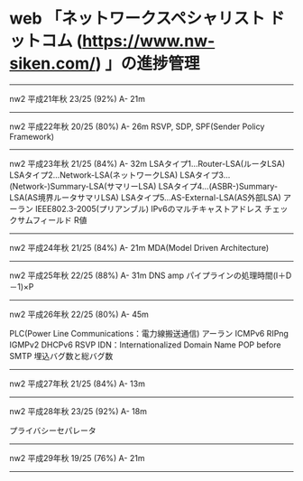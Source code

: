 # web 「ネットワークスペシャリスト ドットコム (https://www.nw-siken.com/) 」の進捗管理

--------------
nw2 平成21年秋 23/25 (92%) A- 21m

--------------
nw2 平成22年秋 20/25 (80%) A- 26m
RSVP, SDP, SPF(Sender Policy Framework)

--------------
nw2 平成23年秋 21/25 (84%) A- 32m
LSAタイプ1…Router-LSA(ルータLSA)
LSAタイプ2…Network-LSA(ネットワークLSA)
LSAタイプ3…(Network-)Summary-LSA(サマリーLSA)
LSAタイプ4…(ASBR-)Summary-LSA(AS境界ルータサマリLSA)
LSAタイプ5…AS-External-LSA(AS外部LSA)
アーラン
IEEE802.3-2005(プリアンブル)
IPv6のマルチキャストアドレス
チェックサムフィールド
R値

--------------
nw2 平成24年秋 21/25 (84%) A- 21m
MDA(Model Driven Architecture)

--------------
nw2 平成25年秋 22/25 (88%) A- 31m
DNS amp
パイプラインの処理時間(I＋D－1)×P

--------------
nw2 平成26年秋 22/25 (80%) A- 45m

PLC(Power Line Communications：電力線搬送通信)
アーラン
ICMPv6
RIPng
IGMPv2
DHCPv6
RSVP
IDN：Internationalized Domain Name
POP before SMTP
埋込バグ数と総バグ数

--------------
nw2 平成27年秋 21/25 (84%) A- 13m

--------------
nw2 平成28年秋 23/25 (92%) A- 18m

プライバシーセパレータ

--------------
nw2 平成29年秋 19/25 (76%) A- 21m

--------------
